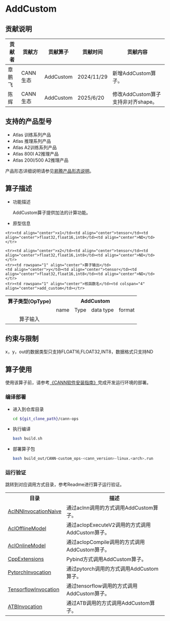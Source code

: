 # AddCustom 

## 贡献说明

| 贡献者 | 贡献方 | 贡献算子 | 贡献时间 | 贡献内容 |
|----|----|----|------|------|
| 章鹏飞 | CANN生态 | AddCustom | 2024/11/29 | 新增AddCustom算子。|
| 陈辉| CANN生态 | AddCustom | 2025/6/20 | 修改AddCustom算子支持非对齐shape。|

## 支持的产品型号

- Atlas 训练系列产品
- Atlas 推理系列产品
- Atlas A2训练系列产品
- Atlas 800I A2推理产品
- Atlas 200I/500 A2推理产品

产品形态详细说明请参见[昇腾产品形态说明](https://www.hiascend.com/document/redirect/CannCommunityProductForm)。

## 算子描述

- 功能描述    

  AddCustom算子提供加法的计算功能。

- 原型信息    

<table>
    <tr><th align="center">算子类型(OpType)</th><th colspan="4" align="center">AddCustom</th></tr> 
    <tr><td align="center"> </td><td align="center">name</td><td align="center">Type</td><td align="center">data type</td><td align="center">format</td></tr>  
    <tr><td rowspan="3" align="center">算子输入</td>

    <tr><td align="center">x1</td><td align="center">tensor</td><td align="center">float32,float16,int8</td><td align="center">ND</td></tr> 

    <tr><td align="center">x2</td><td align="center">tensor</td><td align="center">float32,float16,int8</td><td align="center">ND</td></tr> 
    <tr><td rowspan="1" align="center">算子输出</td>
    <td align="center">y</td><td align="center">tensor</td><td align="center">float32,float16,int8</td><td align="center">ND</td></tr>  
    <tr><td rowspan="1" align="center">核函数名</td><td colspan="4" align="center">add_custom</td></tr>  
</table>

## 约束与限制

x，y，out的数据类型只支持FLOAT16,FLOAT32,INT8，数据格式只支持ND

## 算子使用

使用该算子前，请参考[《CANN软件安装指南》](https://hiascend.com/document/redirect/CannCommunityInstSoftware)完成开发运行环境的部署。

### 编译部署

  - 进入到仓库目录
    ```bash
    cd ${git_clone_path}/cann-ops
    ```

  - 执行编译
    ```bash
    bash build.sh
    ```

  - 部署算子包
    ```bash
    bash build_out/CANN-custom_ops-<cann_version>-linux.<arch>.run
    ```

### 运行验证

跳转到对应调用方式目录，参考Readme进行算子运行验证。

<table>
    <th>目录</th><th>描述</th>
    <tr>
        <td><a href="./examples/AclNNInvocationNaive"> AclNNInvocationNaive</td><td>通过aclnn调用的方式调用AddCustom算子。</td>
    </tr>
    <tr>
        <td><a href="./examples/AclOfflineModel"> AclOfflineModel</td><td>通过aclopExecuteV2调用的方式调用AddCustom算子。</td>
    </tr>
    <tr>
        <td><a href="./examples/AclOnlineModel"> AclOnlineModel</td><td>通过aclopCompile调用的方式调用AddCustom算子。</td>
    </tr>
    <tr>
        <td><a href="./examples/CppExtensions"> CppExtensions</td><td>Pybind方式调用AddCustom算子。</td>
    </tr>
    <tr>
        <td><a href="./examples/PytorchInvocation"> PytorchInvocation</td><td>通过pytorch调用的方式调用AddCustom算子。</td>
    </tr>
    <tr>
        <td><a href="./examples/TensorflowInvocation"> TensorflowInvocation</td><td>通过tensorflow调用的方式调用AddCustom算子。</td>
    </tr>
    <tr>
        <td><a href="./examples/ATBInvocation">ATBInvocation</td><td>通过ATB调用的方式调用AddCustom算子。</td>
    </tr>

</table>